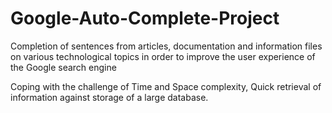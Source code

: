 # Google-Auto-Complete-Project

Completion of sentences from articles, documentation and information files on various technological topics in order to improve the user experience of the Google search engine

Coping with the challenge of Time and Space complexity, Quick retrieval of information against storage of a large database.

